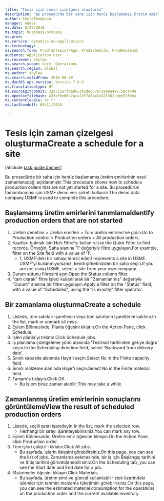 ```yaml
--- 
title: "Tesis için zaman çizelgesi oluşturma"
description: "Bu prosedürde bir saha için henüz başlamamış üretim emirlerinin nasıl zamanlanacağı açıklanmıştır."
author: ShylaThompson
manager: AnnBe
ms.date: 8/29/2018
ms.topic: business-process
ms.prod: 
ms.service: dynamics-ax-applications
ms.technology: 
ms.search.form: ProdTableListPage, ProdSchedule, ProdRouteJob
audience: Application User
ms.reviewer: shylaw
ms.search.scope: Core, Operations
ms.search.region: Global
ms.author: shylaw
ms.search.validFrom: 2016-06-30
ms.dyn365.ops.version: Version 7.0.0
ms.translationtype: HT
ms.sourcegitcommit: 32d71167fdad65cb1dec37671999a497759ca484
ms.openlocfilehash: a33ef9e60c7aca13f745441c825362cdee52f9ea
ms.contentlocale: tr-tr
ms.lasthandoff: 09/11/2018

---
```

# <a name="create-a-schedule-for-a-site"></a><span data-ttu-id="39d2d-103">Tesis için zaman çizelgesi oluşturma</span><span class="sxs-lookup"><span data-stu-id="39d2d-103">Create a schedule for a site</span></span>

[!include [task guide banner](../../includes/task-guide-banner.md)]

<span data-ttu-id="39d2d-104">Bu prosedürde bir saha için henüz başlamamış üretim emirlerinin nasıl zamanlanacağı açıklanmıştır.</span><span class="sxs-lookup"><span data-stu-id="39d2d-104">This procedure shows how to schedule production orders that are not yet started for a site.</span></span>  <span data-ttu-id="39d2d-105">Bu prosedürün tamamlanması için USMF demo veri şirketi kullanılır.</span><span class="sxs-lookup"><span data-stu-id="39d2d-105">The demo data company USMF is used to complete this procedure.</span></span>


## <a name="identify-production-orders-that-are-not-started"></a><span data-ttu-id="39d2d-106">Başlamamış üretim emirlerini tanımlama</span><span class="sxs-lookup"><span data-stu-id="39d2d-106">Identify production orders that are not started</span></span>
1. <span data-ttu-id="39d2d-107">Üretim denetimi > Üretim emirleri > Tüm üretim emirleri'ne gidin.</span><span class="sxs-lookup"><span data-stu-id="39d2d-107">Go to Production control > Production orders > All production orders.</span></span>
2. <span data-ttu-id="39d2d-108">Kayıtları bulmak için Hızlı Filtre'yi kullanın.</span><span class="sxs-lookup"><span data-stu-id="39d2d-108">Use the Quick Filter to find records.</span></span> <span data-ttu-id="39d2d-109">Örneğin, Saha alanına '1' değeriyle filtre uygulayın.</span><span class="sxs-lookup"><span data-stu-id="39d2d-109">For example, filter on the Site field with a value of '1'.</span></span>
    * <span data-ttu-id="39d2d-110">1, USMF'deki bir sahayı temsil eder.</span><span class="sxs-lookup"><span data-stu-id="39d2d-110">1 represents a site in USMF.</span></span> <span data-ttu-id="39d2d-111">USMF'yi kullanmıyorsanız, kendi şirketinizden bir saha seçin.</span><span class="sxs-lookup"><span data-stu-id="39d2d-111">If you are not using USMF, select a site from your own company.</span></span>  
3. <span data-ttu-id="39d2d-112">Durum sütunu filtresini açın.</span><span class="sxs-lookup"><span data-stu-id="39d2d-112">Open the Status column filter.</span></span>
4. <span data-ttu-id="39d2d-113">"tam olarak" filtre işleci kullanılarak bir "Zamanlanmış" değeriyle "Durum" alanına bir filtre uygulayın.</span><span class="sxs-lookup"><span data-stu-id="39d2d-113">Apply a filter on the "Status" field, with a value of "Scheduled", using the "is exactly" filter operator.</span></span>

## <a name="create-a-schedule"></a><span data-ttu-id="39d2d-114">Bir zamanlama oluşturma</span><span class="sxs-lookup"><span data-stu-id="39d2d-114">Create a schedule</span></span>
1. <span data-ttu-id="39d2d-115">Listede, tüm satırları işaretleyin veya tüm satırların işaretlerini kaldırın.</span><span class="sxs-lookup"><span data-stu-id="39d2d-115">In the list, mark or unmark all rows.</span></span>
2. <span data-ttu-id="39d2d-116">Eylem Bölmesinde, Planla öğesini tıklatın.</span><span class="sxs-lookup"><span data-stu-id="39d2d-116">On the Action Pane, click Schedule.</span></span>
3. <span data-ttu-id="39d2d-117">İşleri planla'yı tıklatın.</span><span class="sxs-lookup"><span data-stu-id="39d2d-117">Click Schedule jobs.</span></span>
4. <span data-ttu-id="39d2d-118">İş planlama çizelgeleme yönü alanında 'Teslimat tarihinden geriye doğru' seçin.</span><span class="sxs-lookup"><span data-stu-id="39d2d-118">In the Scheduling direction field, select 'Backward from delivery date'.</span></span>
5. <span data-ttu-id="39d2d-119">Sınırlı kapasite alanında Hayır'ı seçin.</span><span class="sxs-lookup"><span data-stu-id="39d2d-119">Select No in the Finite capacity field.</span></span>
6. <span data-ttu-id="39d2d-120">Sınırlı malzeme alanında Hayır'ı seçin.</span><span class="sxs-lookup"><span data-stu-id="39d2d-120">Select No in the Finite material field.</span></span>
7. <span data-ttu-id="39d2d-121">Tamam'a tıklayın.</span><span class="sxs-lookup"><span data-stu-id="39d2d-121">Click OK.</span></span>
    * <span data-ttu-id="39d2d-122">Bu işlem biraz zaman alabilir.</span><span class="sxs-lookup"><span data-stu-id="39d2d-122">This may take a while.</span></span>  

## <a name="view-the-result-of-scheduled-production-orders"></a><span data-ttu-id="39d2d-123">Zamanlanmış üretim emirlerinin sonuçlarını görüntüleme</span><span class="sxs-lookup"><span data-stu-id="39d2d-123">View the result of scheduled production orders</span></span>
1. <span data-ttu-id="39d2d-124">Listede, seçili satırı işaretleyin.</span><span class="sxs-lookup"><span data-stu-id="39d2d-124">In the list, mark the selected row.</span></span>
    * <span data-ttu-id="39d2d-125">Herhangi bir sırayı işaretleyebilirsiniz.</span><span class="sxs-lookup"><span data-stu-id="39d2d-125">You can mark any row.</span></span>  
2. <span data-ttu-id="39d2d-126">Eylem Bölmesinde, Üretim emri öğesine tıklayın.</span><span class="sxs-lookup"><span data-stu-id="39d2d-126">On the Action Pane, click Production order.</span></span>
3. <span data-ttu-id="39d2d-127">Tüm işleri çalıştır'ı tıklatın.</span><span class="sxs-lookup"><span data-stu-id="39d2d-127">Click All jobs.</span></span>
    * <span data-ttu-id="39d2d-128">Bu sayfada, işlerin listesini görebilirsiniz.</span><span class="sxs-lookup"><span data-stu-id="39d2d-128">On this page, you can see the list of jobs.</span></span> <span data-ttu-id="39d2d-129">Zamanlama sekmesinde, bir iş için Başlangıç tarihini ve Bitiş tarihini görüntülenebilirsiniz.</span><span class="sxs-lookup"><span data-stu-id="39d2d-129">On the Scheduling tab, you can see the Start date and End date for a job.</span></span>  
4. <span data-ttu-id="39d2d-130">Malzemeler öğesini tıklayın.</span><span class="sxs-lookup"><span data-stu-id="39d2d-130">Click Materials.</span></span>
    * <span data-ttu-id="39d2d-131">Bu sayfada, üretim emri ve güncel kullanılabilir stok üzerindeki işlemler için tahmini malzeme tüketimini görebilirsiniz.</span><span class="sxs-lookup"><span data-stu-id="39d2d-131">On this page, you can see the estimated material consumption for the operations on the production order and the current available inventory.</span></span>  


